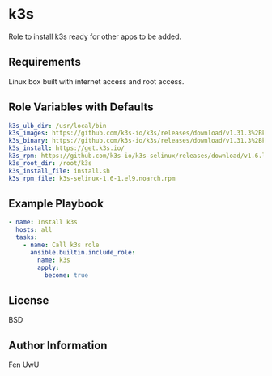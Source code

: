 k3s
=========

Role to install k3s ready for other apps to be added.

Requirements
------------

Linux box built with internet access and root access.

Role Variables with Defaults
--------------

```yaml
k3s_ulb_dir: /usr/local/bin
k3s_images: https://github.com/k3s-io/k3s/releases/download/v1.31.3%2Bk3s1/k3s-airgap-images-amd64.tar
k3s_binary: https://github.com/k3s-io/k3s/releases/download/v1.31.3%2Bk3s1/k3s
k3s_install: https://get.k3s.io/
k3s_rpm: https://github.com/k3s-io/k3s-selinux/releases/download/v1.6.latest.1/k3s-selinux-1.6-1.el9.noarch.rpm
k3s_root_dir: /root/k3s
k3s_install_file: install.sh
k3s_rpm_file: k3s-selinux-1.6-1.el9.noarch.rpm
```

Example Playbook
----------------

```yaml
- name: Install k3s
  hosts: all
  tasks:
    - name: Call k3s role
      ansible.builtin.include_role:
        name: k3s
        apply:
          become: true
```

License
-------

BSD

Author Information
------------------

Fen UwU
